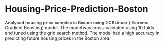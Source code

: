 # Housing-Price-Prediction-Boston
Analysed housing price samples in Boston using XGBLinear ( Extreme Gradient Boosting) model. The model was cross-validated using 10 folds and tuned using the grid search method. The model had a high accuracy in predicting future housing prices in the Boston area.
